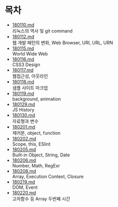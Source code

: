 # 목차

- [180110.md](./_180110.md)  
  리눅스의 역사 및 git command
- [180112.md](./_180112.md)  
  웹 개발 패턴의 변화, Web Browser, URI, URL, URN
- [180115.md](./_180115.md)  
  World Wide Web
- [180116.md](./_180116.md)  
  CSS3 Design
- [180117.md](./_180117.md)  
  웹접근성, 아웃라인
- [180118.md](./_180118/)  
  샘플 사이트 마크업
- [180119.md](./_180119.md)  
  background, animation
- [180129.md](./_180129.md)  
  JS History
- [180130.md](./_180130.md)  
  자료형과 변수
- [180201.md](./_180201.md)  
  제어문, object, function
- [180202.md](./_180202.md)  
  Scope, this, ESlint
- [180205.md](./_180205.md)  
  Built-in Object, String, Date
- [180206.md](./_180206.md)  
  Number, Math, RegExr
- [180208.md](./_180208.md)  
  Array, Execution Context, Closure
- [180219.md](./_180219.md)  
  DOM, Event
- [180220.md](./_180220.md)  
  고차함수 등 Array 두번째 시간